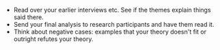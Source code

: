  - Read over your earlier interviews etc. See if the themes explain things said there.
 - Send your final analysis to research participants and have them read it.
 - Think about negative cases: examples that your theory doesn't fit or outright refutes your theory.
